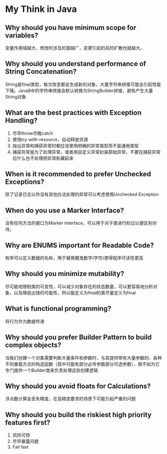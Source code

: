 # My Think in Java
## Why should you have minimum scope for variables?
变量作用域越大，修改时涉及的面越广，变更引起的风险扩散也就越大。
## Why should you understand performance of String Concatenation?
String是final类型，每次改变都会生成新的对象，大量字符串拼接可能会引起性能下降。Java8中的字符串拼接会默认转换为StringBuilder拼接，避免产生大量String对象
## What are the best practices with Exception Handling?
1.	尽早throw尽晚catch
2.	使用try-with-resource，自动释放资源
3.	抛出异常和捕获异常时都应该使用明确的异常类型而不是通用类型
4.	捕获异常是为了处理异常，或者用自定义异常封装原始异常，不要在捕获异常后什么也不处理把异常影藏起来
## When is it recommended to prefer Unchecked Exceptions?
除了记录日志以外没有其他办法处理的异常可以考虑使用Unchecked Exception
## When do you use a Marker Interface?
没有任何方法的接口为Marker Interface，可以用于对子类进行标记以便区别对待。
## Why are ENUMS important for Readable Code?
枚举可以定义数据的名称，用于替换魔鬼数字(字符)使得程序可读性更高
## Why should you minimize mutability?
尽可能地限制类的可变性，可以减少对象存在的状态数量，可以更容易地分析对象，以及降低出错的可能性，所以能定义为final的类尽量定义为final
## What is functional programming?
将行为作为数据传递
## Why should you prefer Builder Pattern to build complex objects?
当我们创建一个对象需要判断大量条件和参数时，与其提供带有大量参数的、各种不同重载方式的构造函数（其中可能有部分必传参数部分可选参数），倒不如为它专门提供一个Builder类来负责处理这些创建逻辑
## Why should you avoid floats for Calculations?
浮点数计算会丢失精度，在高精度要求的场景下可能引起严重的问题
## Why should you build the riskiest high priority features first?
1.	风险可控
2.	尽早暴露问题
3.	Fail fast
